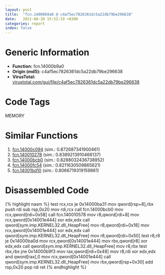 ```yaml
---
layout: post
title:  "fcn.14000b9a0 @ c4af5ec7826361dc5a22db79be296638"
date:   2021-08-30 15:52:19 +0300
categories: report
index: false
---
```


# Generic Information
- **Function:** fcn.14000b9a0
- **Origin (md5):** c4af5ec7826361dc5a22db79be296638
- **VirusTotal:** [virustotal.com/gui/file/c4af5ec7826361dc5a22db79be296638][virustotal_ref]

# Code Tags
<span class="tag" id="MEMORY">MEMORY</span>


# Similar Functions

1. [fcn.14000c094][similar_1_ref] (sim.: 0.872687341900461)
2. [fcn.140010278][similar_2_ref] (sim.: 0.8389213910466137)
3. [fcn.14000bcb0][similar_3_ref] (sim.: 0.8288032436738952)
4. [fcn.14000fc54][similar_4_ref] (sim.: 0.8211630509865621)
5. [fcn.14001bd10][similar_5_ref] (sim.: 0.8066719319159861)


# Disassembled Code

{% highlight nasm %}
test rcx,rcx
je 0x14000ba31
mov qword[rsp+8],rbx
push rdi
sub rsp,0x20
mov rdi,rcx
call fcn.14000bcb0
mov rcx,qword[rdi+0x58]
call fcn.140010578
mov r8,qword[rdi+8]
mov rcx,qword[0x14001e444]
xor edx,edx
call qword[sym.imp.KERNEL32.dll_HeapFree]
mov r8,qword[rdi+0x18]
mov rcx,qword[0x14001e444]
xor edx,edx
call qword[sym.imp.KERNEL32.dll_HeapFree]
mov r8,qword[rdi+0x50]
test r8,r8
je 0x14000ba0d
mov rcx,qword[0x14001e444]
mov rbx,qword[r8]
xor edx,edx
call qword[sym.imp.KERNEL32.dll_HeapFree]
mov r8,rbx
test rbx,rbx
jne 0x14000b9f3
mov rax,qword[rdi+0x48]
mov r8,rdi
xor edx,edx
and qword[rax],0
mov rcx,qword[0x14001e444]
call qword[sym.imp.KERNEL32.dll_HeapFree]
mov rbx,qword[rsp+0x30]
add rsp,0x20
pop rdi
ret 
{% endhighlight %}


[similar_1_ref]: /report/fcn.14000c094@c4af5ec7826361dc5a22db79be296638
[similar_2_ref]: /report/fcn.140010278@c4af5ec7826361dc5a22db79be296638
[similar_3_ref]: /report/fcn.14000bcb0@c4af5ec7826361dc5a22db79be296638
[similar_4_ref]: /report/fcn.14000fc54@c4af5ec7826361dc5a22db79be296638
[similar_5_ref]: /report/fcn.14001bd10@3bee9e0608c478ffce0d10559aae732b
[virustotal_ref]: https://www.virustotal.com/gui/file/c4af5ec7826361dc5a22db79be296638